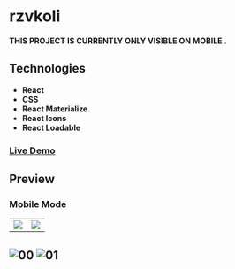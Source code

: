 # rzvkoli

**THIS PROJECT IS CURRENTLY ONLY VISIBLE ON MOBILE** .

## Technologies

- **React**
- **CSS**
- **React Materialize**
- **React Icons**
- **React Loadable**

### [Live Demo](https://rzvkoli.netlify.app/)

## Preview
### Mobile Mode

<table>
  <tr>
    <td><img src='![00](https://user-images.githubusercontent.com/100797809/209311928-d8cbd231-4f4a-4893-a458-dc28247b93b3.jpg) ![01](https://user-images.githubusercontent.com/100797809/209312167-920452f2-8b14-4896-b196-59eb0a0da8c6.jpg)'></td>
    <td><img src='![01](https://user-images.githubusercontent.com/100797809/209312167-920452f2-8b14-4896-b196-59eb0a0da8c6.jpg)'></td>
  </tr>
</table>

![00](https://user-images.githubusercontent.com/100797809/209311928-d8cbd231-4f4a-4893-a458-dc28247b93b3.jpg) ![01](https://user-images.githubusercontent.com/100797809/209312167-920452f2-8b14-4896-b196-59eb0a0da8c6.jpg)
---
